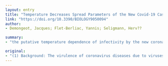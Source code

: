 ```yaml
---
layout: entry
title: "Temperature Decreases Spread Parameters of the New Covid-19 Case Dynamics"
link: "https://doi.org/10.3390/BIOLOGY9050094"
author:
- Demongeot, Jacques; Flet-Berliac, Yannis; Seligmann, Herv??

summary:
- "the putative temperature dependence of infectivity by the new coronavirus has a high predictive medical interest. Extern temperature and new covid-19 cases were collected from public data. Results indicate that high temperatures diminish initial contagion rates, but seasonal temperature effects at later stages of the epidemy remain questionable. Confinement policies and other eviction rules should account for climatological heterogeneities, in order to adapt the public health decisions to possible geographic or seasonal gradients. The virulence of Corona virus SARS-CoV-2 or MERS-Cov-2 or cold weather."

original:
- "(1) Background: The virulence of coronavirus diseases due to viruses like SARS-CoV or MERS-CoV decreases in humid and hot weather. The putative temperature dependence of infectivity by the new coronavirus SARS-CoV-2 or covid-19 has a high predictive medical interest. (2) Methods: External temperature and new covid-19 cases in 21 countries and in the French administrative regions were collected from public data. Associations between epidemiological parameters of the new case dynamics and temperature were examined using an ARIMA model. (3) Results: We show that, in the first stages of the epidemic, the velocity of contagion decreases with country- or region-wise temperature. (4) Conclusions: Results indicate that high temperatures diminish initial contagion rates, but seasonal temperature effects at later stages of the epidemy remain questionable. Confinement policies and other eviction rules should account for climatological heterogeneities, in order to adapt the public health decisions to possible geographic or seasonal gradients."
---
```


